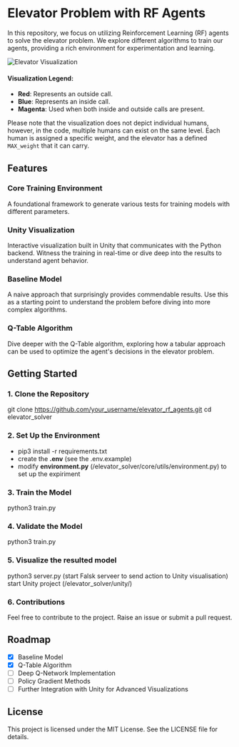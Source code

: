 # Elevator Problem with RF Agents

In this repository, we focus on utilizing Reinforcement Learning (RF) agents to solve the elevator problem. We explore different algorithms to train our agents, providing a rich environment for experimentation and learning.

![Elevator Visualization](/unity/Recordings/readme.gif)

#### Visualization Legend:
- **Red**: Represents an outside call.
- **Blue**: Represents an inside call.
- **Magenta**: Used when both inside and outside calls are present.

Please note that the visualization does not depict individual humans, however, in the code, multiple humans can exist on the same level. Each human is assigned a specific weight, and the elevator has a defined `MAX_weight` that it can carry.


## Features

### Core Training Environment
A foundational framework to generate various tests for training models with different parameters.

### Unity Visualization
Interactive visualization built in Unity that communicates with the Python backend. Witness the training in real-time or dive deep into the results to understand agent behavior.

### Baseline Model
A naive approach that surprisingly provides commendable results. Use this as a starting point to understand the problem before diving into more complex algorithms.

### Q-Table Algorithm
Dive deeper with the Q-Table algorithm, exploring how a tabular approach can be used to optimize the agent's decisions in the elevator problem.

## Getting Started

### 1. **Clone the Repository**
git clone https://github.com/your_username/elevator_rf_agents.git
cd elevator_solver

### 2. Set Up the Environment
- pip3 install -r requirements.txt
- create the **.env** (see the .env.example)
- modify **environment.py** (/elevator_solver/core/utils/environment.py) to set up the expiriment

### 3. Train the Model
python3 train.py

### 4. Validate the Model
python3 train.py

### 5. Visualize the resulted model
python3 server.py (start Falsk serveer to send action to Unity visualisation)
start Unity project (/elevator_solver/unity/)

### 6. Contributions
Feel free to contribute to the project. Raise an issue or submit a pull request.

## Roadmap
- [X] Baseline Model
- [X] Q-Table Algorithm
- [ ] Deep Q-Network Implementation
- [ ] Policy Gradient Methods
- [ ] Further Integration with Unity for Advanced Visualizations

## License
This project is licensed under the MIT License. See the LICENSE file for details.
